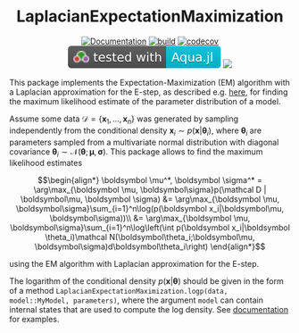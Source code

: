 <div align="center">

# LaplacianExpectationMaximization

[![Documentation](https://img.shields.io/badge/docs-main-blue.svg)](https://jbrea.github.io/LaplacianExpectationMaximization.jl/dev)
[![build](https://github.com/jbrea/LaplacianExpectationMaximization.jl/workflows/CI/badge.svg)](https://github.com/jbrea/LaplacianExpectationMaximization.jl/actions?query=workflow%3ACI)
[![codecov](https://codecov.io/gh/jbrea/LaplacianExpectationMaximization.jl/graph/badge.svg?token=M9IY21EQJ6)](https://codecov.io/gh/jbrea/LaplacianExpectationMaximization.jl)
[![Aqua QA](https://raw.githubusercontent.com/JuliaTesting/Aqua.jl/master/badge.svg)](https://github.com/JuliaTesting/Aqua.jl)
[![](https://img.shields.io/badge/%F0%9F%9B%A9%EF%B8%8F_tested_with-JET.jl-ffffff)](https://github.com/aviatesk/JET.jl)
<!-- Tidyverse lifecycle badges, see https://www.tidyverse.org/lifecycle/ Uncomment or delete as needed. -->
<!--
![lifecycle](https://img.shields.io/badge/lifecycle-maturing-blue.svg)
![lifecycle](https://img.shields.io/badge/lifecycle-experimental-orange.svg)
![lifecycle](https://img.shields.io/badge/lifecycle-stable-green.svg)
![lifecycle](https://img.shields.io/badge/lifecycle-retired-orange.svg)
![lifecycle](https://img.shields.io/badge/lifecycle-archived-red.svg)
![lifecycle](https://img.shields.io/badge/lifecycle-dormant-blue.svg) -->
<!-- travis-ci.com badge, uncomment or delete as needed, depending on whether you are using that service. -->
<!-- [![Build Status](https://travis-ci.com/jbrea/LaplacianExpectationMaximization.jl.svg?branch=master)](https://travis-ci.com/jbrea/LaplacianExpectationMaximization.jl) -->
<!-- Coverage badge on codecov.io, which is used by default. -->
<!-- Documentation -- uncomment or delete as needed -->
<!--
[![Documentation](https://img.shields.io/badge/docs-stable-blue.svg)](https://jbrea.github.io/LaplacianExpectationMaximization.jl/stable)
-->
<!-- Aqua badge, see test/runtests.jl -->
</div>

This package implements the Expectation-Maximization (EM) algorithm with a Laplacian approximation for the E-step, as described e.g. [here](http://dx.doi.org/10.1371/journal.pcbi.1002410), for finding the maximum likelihood estimate of the parameter distribution of a model.

Assume some data $\mathcal D = \{\boldsymbol x_1, \ldots, \boldsymbol x_n\}$ was generated by sampling independently from the conditional density $\boldsymbol x_i\sim p(\boldsymbol x|\boldsymbol \theta_i)$, where $\boldsymbol \theta_i$ are parameters sampled from a multivariate normal distribution with diagonal covariance $\boldsymbol \theta_i\sim\mathcal N(\boldsymbol \theta; \boldsymbol \mu, \boldsymbol\sigma)$. This package allows to find the maximum likelihood estimates 
```math
\begin{align*}
\boldsymbol \mu^*, \boldsymbol \sigma^* = \arg\max_{\boldsymbol \mu, \boldsymbol\sigma}p(\mathcal D | \boldsymbol\mu, \boldsymbol \sigma) &= \arg\max_{\boldsymbol \mu, \boldsymbol\sigma}\sum_{i=1}^n\log(p(\boldsymbol x_i|\boldsymbol\mu, \boldsymbol\sigma))\\ &= \arg\max_{\boldsymbol \mu, \boldsymbol\sigma}\sum_{i=1}^n\log\left(\int p(\boldsymbol x_i|\boldsymbol \theta_i)\mathcal N(\boldsymbol\theta_i;\boldsymbol\mu, \boldsymbol\sigma)d\boldsymbol\theta_i\right)
\end{align*}
```
using the EM algorithm with Laplacian approximation for the E-step.

The logarithm of the conditional density $p(\boldsymbol x|\boldsymbol \theta)$ should be given in the form of a method `LaplacianExpectationMaximization.logp(data, model::MyModel, parameters)`, where the argument `model` can contain internal states that are used to compute the log density. See [documentation](https://jbrea.github.io/LaplacianExpectationMaximization.jl/dev) for examples.
